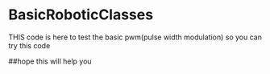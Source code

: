 # BasicRoboticClasses
THIS code is here to test the basic pwm(pulse width modulation)
so you can try this code 






##hope this will help you

